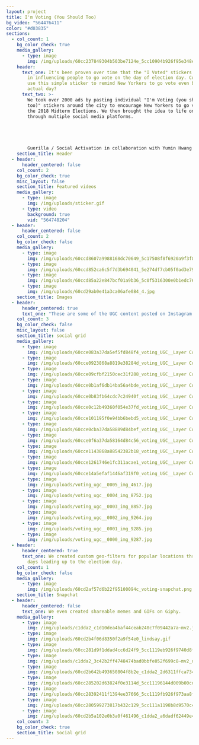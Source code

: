 ```yaml
---
layout: project
title: I'm Voting (You Should Too)
bg_video: "564476411"
color: "#d03835"
sections:
  - col_count: 1
    bg_color_check: true
    media_gallery:
      - type: image
        img: /img/uploads/60cc237849304b503be7124e_5cc10904b926f95e348eded0_3.jpg
    header:
      text_one: It's been proven over time that the "I Voted" stickers play a key role
        in influencing people to go vote on the day of election day. Could we
        use this simple sticker to remind New Yorkers to go vote even before the
        actual day?
      text_two: >-
        We took over 2000 ads by pasting individual "I'm Voting (you should
        too)" stickers around the city to encourage New Yorkers to go vote for
        the 2018 Midterm Elections. We then brought the idea to life online
        through multiple social media platforms.


        ‍


        Guerilla / Social Activation in collaboration with Yumin Hwang and [Hui Wen Ong](https://huiwenong.com/)
    section_title: Header
  - header:
      header_centered: false
    col_count: 2
    bg_color_check: true
    misc_layout: false
    section_title: Featured videos
    media_gallery:
      - type: image
        img: /img/uploads/sticker.gif
      - type: video
        background: true
        vid: "564748204"
  - header:
      header_centered: false
    col_count: 2
    bg_color_check: false
    media_gallery:
      - type: image
        img: /img/uploads/60ccd8607a9988168dc70649_5c17508f8f6920a9f3f89486_5c105c5597d06e49ad8e0ad9_l8-p-2600.jpg
      - type: image
        img: /img/uploads/60ccd852ca6c5f7d3b694041_5e274df7cb05f0ad3e79ba61_3.jpg
      - type: image
        img: /img/uploads/60ccd85a22e847bcf01a9b36_5c0f5316300e0b1edc76f89f_img_7149-p-2600.png
      - type: image
        img: /img/uploads/60cd29ab0e41a3ca06afe084_4.jpg
    section_title: Images
  - header:
      header_centered: true
      text_one: "These are some of the UGC content posted on Instagram through #ImVoting"
    col_count: 3
    bg_color_check: false
    misc_layout: false
    section_title: social grid
    media_gallery:
      - type: image
        img: /img/uploads/60cce083a37da5ef5fd848f4_voting_UGC__Layer Comp 2.jpg
      - type: image
        img: /img/uploads/60cce0923868a8819e38284d_voting_UGC__Layer Comp 12.jpg
      - type: image
        img: /img/uploads/60cce09cfbf2150cec31f288_voting_UGC__Layer Comp 14.jpg
      - type: image
        img: /img/uploads/60cce0b1af6db14ba56a4bde_voting_UGC__Layer Comp 21.jpg
      - type: image
        img: /img/uploads/60cce0b83fb64cdc7c24940f_voting_UGC__Layer Comp 20.jpg
      - type: image
        img: /img/uploads/60cce0c12b49360f054e37fd_voting_UGC__Layer Comp 19.jpg
      - type: image
        img: /img/uploads/60cce101195f0e94bb6bebd5_voting_UGC__Layer Comp 9.jpg
      - type: image
        img: /img/uploads/60cce0cba37da58889d84bef_voting_UGC__Layer Comp 16.jpg
      - type: image
        img: /img/uploads/60cce0f6a37da58164d84c56_voting_UGC__Layer Comp 13.jpg
      - type: image
        img: /img/uploads/60cce1143868a88542382b18_voting_UGC__Layer Comp 18.jpg
      - type: image
        img: /img/uploads/60cce1261746e1fc311acae1_voting_UGC__Layer Comp 10.jpg
      - type: image
        img: /img/uploads/60cce14a5efaf1446af319f0_voting_UGC__Layer Comp 11.jpg
      - type: image
        img: /img/uploads/voting_ugc__0005_img_4617.jpg
      - type: image
        img: /img/uploads/voting_ugc__0004_img_8752.jpg
      - type: image
        img: /img/uploads/voting_ugc__0003_img_8857.jpg
      - type: image
        img: /img/uploads/voting_ugc__0002_img_9264.jpg
      - type: image
        img: /img/uploads/voting_ugc__0001_img_9285.jpg
      - type: image
        img: /img/uploads/voting_ugc__0000_img_9287.jpg
  - header:
      header_centered: true
      text_one: We created custom geo-filters for popular locations throughout NYC,
        days leading up to the election day.
    col_count: 1
    bg_color_check: false
    media_gallery:
      - type: image
        img: /img/uploads/60cd2af57d6b22f95100094c_voting-snapchat.png
    section_title: Snapchat
  - header:
      header_centered: false
      text_one: We even created shareable memes and GIFs on Giphy.
    media_gallery:
      - type: image
        img: /img/uploads/c1dda2_c1d10dea4baf44ceab240c7f09442a7a~mv2.jpg
      - type: image
        img: /img/uploads/60cd2b4f06d8350f2a9f54e0_lindsay.gif
      - type: image
        img: /img/uploads/60cc281d9f1ddad4cc6d24f9_5cc1119eb926f9740d8f13b5_c1dda2_f5389ee5500c44e89fecf6e6613edcc3_mv2.gif
      - type: image
        img: /img/uploads/c1dda2_3c42b2ff4748474bad0bbfe052f699c8~mv2_d_2500_1667_s_2.jpg
      - type: image
        img: /img/uploads/60cd2b642b493650804f8b2e_c1dda2_2d6311ffca73412e9ab4b8a7042089d8~mv2.gif
      - type: image
        img: /img/uploads/60cc285202d63824f0e3114d_5cc11196144d009b00cd8e00_c1dda2_0b0f7e76f2b34f5682dbc4f7d66f57b4_mv2.gif
      - type: image
        img: /img/uploads/60cc28392411f1394ee37666_5cc1119fb926f973aa8f13bd_c1dda2_15d819167e0c4b3584a7c64d3d3d6bba_mv2.gif
      - type: image
        img: /img/uploads/60cc280599273817b432c129_5cc111a1198b8d9570c40992_c1dda2_91a772dab09e472cb36ede3e3e758c0a_mv2.gif
      - type: image
        img: /img/uploads/60cd2b5a102e0b3a0f461496_c1dda2_a6dadf62449e4ad98365ecba146d7632~mv2.gif
    col_count: 3
    bg_color_check: true
    section_title: Social grid
---
```

